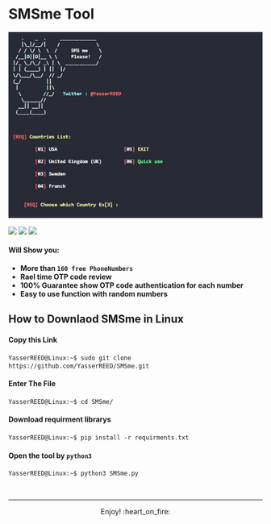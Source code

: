 # SMSme Tool

<p align="center"><img src="https://github.com/YasserREED/SMSme/blob/main/Files/img/Front.jpg"></p>

![](https://img.shields.io/badge/Version-%20v2.0.0-blue)
![](https://img.shields.io/badge/Twitter-%20YasserREED-blue)
![](https://img.shields.io/badge/YouTube-%20YasserRED-red)


#### Will Show you:
- **More than `160 free PhoneNumbers`**
- **Rael time OTP code review**
- **100% Guarantee show OTP code authentication for each number**
- **Easy to use function with random numbers**

## How to Downlaod SMSme in Linux

#### Copy this Link
```console
YasserREED@Linux:~$ sudo git clone https://github.com/YasserREED/SMSme.git
```
#### Enter The File
```console
YasserREED@Linux:~$ cd SMSme/
```
#### Download requirment librarys
```console
YasserREED@Linux:~$ pip install -r requirments.txt
```
#### Open the tool by `python3`
```console
YasserREED@Linux:~$ python3 SMSme.py
```

<br>

---

<p align="center"> Enjoy! :heart_on_fire: </p>
